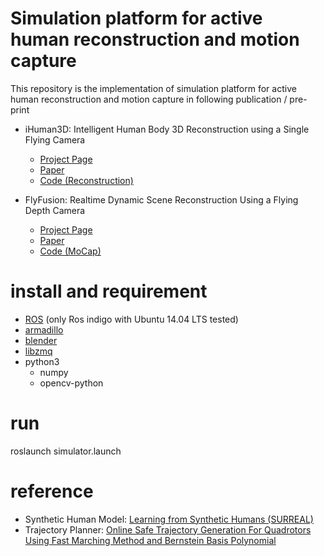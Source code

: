 # Simulation platform for active human reconstruction and motion capture

This repository is the implementation of simulation platform for active human reconstruction and motion capture in following publication / pre-print

* iHuman3D: Intelligent Human Body 3D Reconstruction using a Single Flying Camera 
  * [Project Page](http://www.luvision.net/iHuman3D/) 
  * [Paper](http://www.luvision.net/iHuman3D/Fig/iHuman3D_camear_ready.pdf)
  * [Code (Reconstruction)](https://github.com/wchengad/iHuman3D)

* FlyFusion: Realtime Dynamic Scene Reconstruction Using a Flying Depth Camera
  * [Project Page](http://www.luvision.net/FlyFusion_tvcg/) 
  * [Paper](http://www.luvision.net/FlyFusion_tvcg/Fig/FlyFusion-tvcg.pdf)
  * [Code (MoCap)](https://github.com/wchengad/FlyFusion)

# install and requirement
* [ROS](http://wiki.ros.org/indigo/Installation/Ubuntu) (only Ros indigo with Ubuntu 14.04 LTS tested)
* [armadillo](http://arma.sourceforge.net/)
* [blender](http://download.blender.org/release/Blender2.78/blender-2.78a-linux-glibc211-x86_64.tar.bz2)
* [libzmq](https://github.com/zeromq/libzmq)
* python3
  * numpy
  * opencv-python 

# run
roslaunch simulator.launch

# reference
* Synthetic Human Model: [Learning from Synthetic Humans (SURREAL)](https://github.com/gulvarol/surreal)
* Trajectory Planner: [Online Safe Trajectory Generation For Quadrotors Using Fast Marching Method and Bernstein Basis Polynomial](https://github.com/HKUST-Aerial-Robotics/Btraj)
